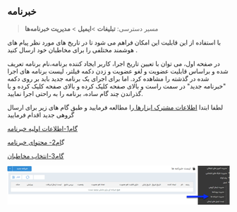 ﻿## خبرنامه 

> مسیر دسترسی:  **تبلیغات** >**ایمیل** > **مدیریت خبرنامه‌ها** 

با استفاده از این قابلیت این امکان فراهم می شود تا در تاریخ های مورد نظر پیام های  هوشمند مختلفی را برای مخاطبان خود ارسال کنید .

در صفحه اول، می توان با تعیین تاریخ اجرا، کاربر ایجاد کننده برنامه،نام برنامه تعریف شده و براساس قابلیت عضویت و لغو عضویت و زدن دکمه فیلتر، لیست برنامه های اجرا شده در گذشته را مشاهده کرد. اما برای اجرای یک برنامه جدید باید بر روی دکمه "خبرنامه جدید" در سمت راست و بالای صفحه کلیک کرده و بالای صفحه کلیک کرده و با گذراندن چند گام ساده، برنامه را به راحتی اجرا نمایید.

لطفا ابتدا  <a href="file%3A%2F%2F%2FC%3A%5CUsers%5CH.abasi%5CDesktop%5Chelp%5Cmd%20help%5C%D8%AA%D8%A8%D9%84%DB%8C%D8%BA%D8%A7%D8%AA%5Cmoshtarak-abzar%5Cmoshtarak-abzar.md" target="_blank"> اطلاعات مشترک ابزارها </a>را مطالعه فرمایید و طبق گام های زیر برای ارسال گروهی جدید اقدام فرمایید

<a href="1-avalie-khabarname-email%2F1-avalie-khabarname-email.md" target="_blank">گام1-اطلاعات اولیه خبرنامه</a>

گ<a href="2-tanzimmatn-khabarname-email%2F2-tanzimmatn-khabarname-email.md" target="_blank">ام2- محتوای خبرنامه</a>

<a href="3-mokhatab-khabarname-email%2F3-mokhatab-khabarname-email.md" target="_blank">گام3-انتخاب مخاطبان</a>

![](advertising-sendingnewsmail-home.png)



